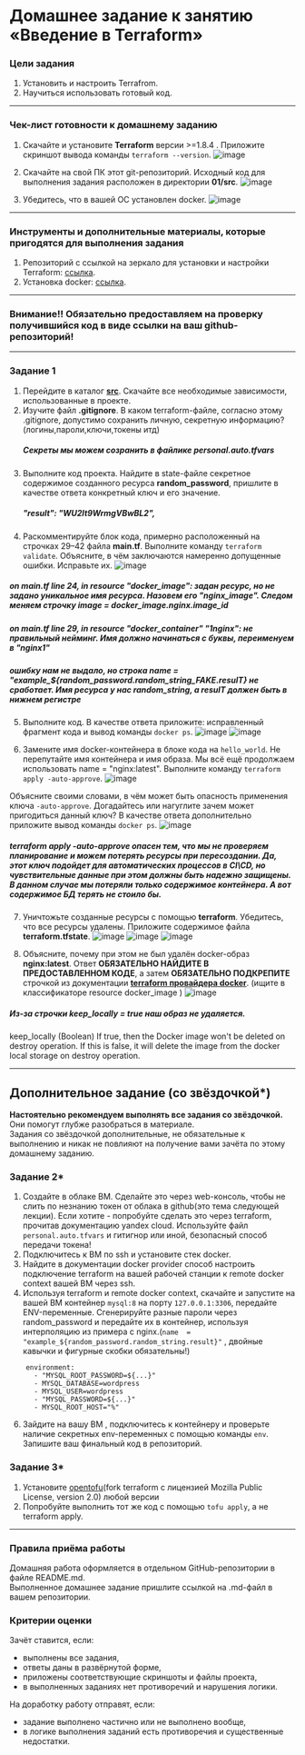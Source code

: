# Домашнее задание к занятию «Введение в Terraform»

### Цели задания

1. Установить и настроить Terrafrom.
2. Научиться использовать готовый код.

------

### Чек-лист готовности к домашнему заданию

1. Скачайте и установите **Terraform** версии >=1.8.4 . Приложите скриншот вывода команды ```terraform --version```.
 ![image](https://github.com/user-attachments/assets/1822b5b7-c756-4e52-8f7e-ab84ffd33ba9)
  
2. Скачайте на свой ПК этот git-репозиторий. Исходный код для выполнения задания расположен в директории **01/src**.
  ![image](https://github.com/user-attachments/assets/37e4d2ce-c6c0-4cb9-98ef-3b90e7aa01f1)

3. Убедитесь, что в вашей ОС установлен docker.
![image](https://github.com/user-attachments/assets/b9f128e9-638f-41d1-93ee-f760fb00ff80)

------

### Инструменты и дополнительные материалы, которые пригодятся для выполнения задания

1. Репозиторий с ссылкой на зеркало для установки и настройки Terraform: [ссылка](https://github.com/netology-code/devops-materials).
2. Установка docker: [ссылка](https://docs.docker.com/engine/install/ubuntu/). 
------
### Внимание!! Обязательно предоставляем на проверку получившийся код в виде ссылки на ваш github-репозиторий!
------

### Задание 1

1. Перейдите в каталог [**src**](https://github.com/netology-code/ter-homeworks/tree/main/01/src). Скачайте все необходимые зависимости, использованные в проекте. 
2. Изучите файл **.gitignore**. В каком terraform-файле, согласно этому .gitignore, допустимо сохранить личную, секретную информацию?(логины,пароли,ключи,токены итд)
   ##### Секреты мы можем созранить в файлике personal.auto.tfvars
3. Выполните код проекта. Найдите  в state-файле секретное содержимое созданного ресурса **random_password**, пришлите в качестве ответа конкретный ключ и его значение.
   ##### "result": "WU2It9WrmgVBwBL2",
4. Раскомментируйте блок кода, примерно расположенный на строчках 29–42 файла **main.tf**.
Выполните команду ```terraform validate```. Объясните, в чём заключаются намеренно допущенные ошибки. Исправьте их.
![image](https://github.com/user-attachments/assets/117922f3-98f9-4c6e-8365-5072b4caa4fd)

##### on main.tf line 24, in resource "docker_image": задан ресурс, но не задано уникальное имя ресурса. Назовем его "nginx_image". Следом меняем строчку image = docker_image.nginx.image_id
##### on main.tf line 29, in resource "docker_container" "1nginx": не правильный нейминг. Имя должно начинаться с буквы, переименуем в "nginx1"
##### ошибку нам не выдало, но строка name  = "example_${random_password.random_string_FAKE.resulT} не сработает. Имя ресурса у нас random_string, а resulT должен быть в нижнем регистре

5. Выполните код. В качестве ответа приложите: исправленный фрагмент кода и вывод команды ```docker ps```.
   ![image](https://github.com/user-attachments/assets/00caf67b-3f9f-47fa-8f4b-1c9f6f2cedde)
   ![image](https://github.com/user-attachments/assets/190e3968-4ae2-4258-a867-1215ae9abd7b)

7. Замените имя docker-контейнера в блоке кода на ```hello_world```. Не перепутайте имя контейнера и имя образа. Мы всё ещё продолжаем использовать name = "nginx:latest". Выполните команду ```terraform apply -auto-approve```.
![image](https://github.com/user-attachments/assets/71298a4c-e8ab-4276-8977-61a594509e57)


Объясните своими словами, в чём может быть опасность применения ключа  ```-auto-approve```. Догадайтесь или нагуглите зачем может пригодиться данный ключ? В качестве ответа дополнительно приложите вывод команды ```docker ps```.
![image](https://github.com/user-attachments/assets/9e32d96d-ad7b-4f1d-b67f-8d9a0ff1292d)
##### terraform apply -auto-approve опасен тем, что мы не проверяем планирование и можем потерять ресурсы при пересоздании. Да, этот ключ подойдет для автоматических процессов в CI\CD, но чувствительные данные при этом должны быть надежно защищены. В данном случае мы потеряли только содержимое контейнера. А вот содержимое БД терять не стоило бы.

7. Уничтожьте созданные ресурсы с помощью **terraform**. Убедитесь, что все ресурсы удалены. Приложите содержимое файла **terraform.tfstate**.
   ![image](https://github.com/user-attachments/assets/342829ba-5d21-47ef-8baa-747806d62bac)
   ![image](https://github.com/user-attachments/assets/67daf4c0-bc88-420c-a3ba-fb089f4a7ad3)
   ![image](https://github.com/user-attachments/assets/7b921cdd-529c-4d08-9f6a-a869a5694159)

9. Объясните, почему при этом не был удалён docker-образ **nginx:latest**. Ответ **ОБЯЗАТЕЛЬНО НАЙДИТЕ В ПРЕДОСТАВЛЕННОМ КОДЕ**, а затем **ОБЯЗАТЕЛЬНО ПОДКРЕПИТЕ** строчкой из документации [**terraform провайдера docker**](https://docs.comcloud.xyz/providers/kreuzwerker/docker/latest/docs).  (ищите в классификаторе resource docker_image )
![image](https://github.com/user-attachments/assets/819cbc57-4847-40c0-9615-f256fefa0561)
##### Из-за строчки keep_locally = true наш образ не удаляется.
keep_locally (Boolean) If true, then the Docker image won't be deleted on destroy operation. If this is false, it will delete the image from the docker local storage on destroy operation.

------

## Дополнительное задание (со звёздочкой*)

**Настоятельно рекомендуем выполнять все задания со звёздочкой.** Они помогут глубже разобраться в материале.   
Задания со звёздочкой дополнительные, не обязательные к выполнению и никак не повлияют на получение вами зачёта по этому домашнему заданию. 

### Задание 2*

1. Создайте в облаке ВМ. Сделайте это через web-консоль, чтобы не слить по незнанию токен от облака в github(это тема следующей лекции). Если хотите - попробуйте сделать это через terraform, прочитав документацию yandex cloud. Используйте файл ```personal.auto.tfvars``` и гитигнор или иной, безопасный способ передачи токена!
2. Подключитесь к ВМ по ssh и установите стек docker.
3. Найдите в документации docker provider способ настроить подключение terraform на вашей рабочей станции к remote docker context вашей ВМ через ssh.
4. Используя terraform и  remote docker context, скачайте и запустите на вашей ВМ контейнер ```mysql:8``` на порту ```127.0.0.1:3306```, передайте ENV-переменные. Сгенерируйте разные пароли через random_password и передайте их в контейнер, используя интерполяцию из примера с nginx.(```name  = "example_${random_password.random_string.result}"```  , двойные кавычки и фигурные скобки обязательны!) 
```
    environment:
      - "MYSQL_ROOT_PASSWORD=${...}"
      - MYSQL_DATABASE=wordpress
      - MYSQL_USER=wordpress
      - "MYSQL_PASSWORD=${...}"
      - MYSQL_ROOT_HOST="%"
```

6. Зайдите на вашу ВМ , подключитесь к контейнеру и проверьте наличие секретных env-переменных с помощью команды ```env```. Запишите ваш финальный код в репозиторий.

### Задание 3*
1. Установите [opentofu](https://opentofu.org/)(fork terraform с лицензией Mozilla Public License, version 2.0) любой версии
2. Попробуйте выполнить тот же код с помощью ```tofu apply```, а не terraform apply.
------

### Правила приёма работы

Домашняя работа оформляется в отдельном GitHub-репозитории в файле README.md.   
Выполненное домашнее задание пришлите ссылкой на .md-файл в вашем репозитории.

### Критерии оценки

Зачёт ставится, если:

* выполнены все задания,
* ответы даны в развёрнутой форме,
* приложены соответствующие скриншоты и файлы проекта,
* в выполненных заданиях нет противоречий и нарушения логики.

На доработку работу отправят, если:

* задание выполнено частично или не выполнено вообще,
* в логике выполнения заданий есть противоречия и существенные недостатки. 

